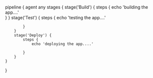 pipeline {
    agent any 
    stages {
        stage('Build') { 
            steps {
                echo 'building the app....'         
            }
        }
        stage('Test') { 
            steps {
                echo 'testing the app....'         
 
            }
        }
        stage('Deploy') { 
            steps {
                echo 'deploying the app....'         
 
            }
        }
    }
}


